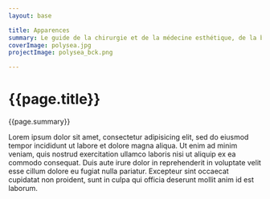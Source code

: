```yaml
---
layout: base

title: Apparences
summary: Le guide de la chirurgie et de la médecine esthétique, de la beauté et du bien-être.
coverImage: polysea.jpg
projectImage: polysea_bck.png

---
```

<div class="barba-container portfolio-container" data-namespace="post">
  <div class="project-container breath-animation">
    <div class="project-container__header slide-section breath-animation" data-0="transform:translate3d(0px, 0%, 0px) scale(1); " data-end="transform:translate3d(0px, -200%, 0px) scale(2);" style="background-image:url('{{ site.baseurl }}/src/img/1500/{{page.projectImage}}')">
      <div class="project-container__header-content container">
        <h1 class="col-sm-12 letter-animation">{{page.title}}</h1>
        <p class="col-sm-12 toStagger">{{page.summary}}</p>
      </div>
    </div>
    <div class="project-container__content slide-section">
    Lorem ipsum dolor sit amet, consectetur adipisicing elit, sed do eiusmod tempor incididunt ut labore et dolore magna aliqua. Ut enim ad minim veniam, quis nostrud exercitation ullamco laboris nisi ut aliquip ex ea commodo consequat. Duis aute irure dolor in reprehenderit in voluptate velit esse cillum dolore eu fugiat nulla pariatur. Excepteur sint occaecat cupidatat non proident, sunt in culpa qui officia deserunt mollit anim id est laborum.
    </div>
  </div>
</div>
